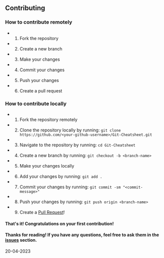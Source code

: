 ## Contributing

### How to contribute remotely

- 1. Fork the repository
- 2. Create a new branch
- 3. Make your changes
- 4. Commit your changes
- 5. Push your changes
- 6. Create a pull request

### How to contribute locally

- 1. Fork the repository remotely
- 2. Clone the repository locally by running: `git clone https://github.com/<your-github-username>/Git-Cheatsheet.git`
- 3. Navigate to the repository by running: `cd Git-Cheatsheet`
- 4. Create a new branch by running: `git checkout -b <branch-name>`
- 5. Make your changes locally
- 6. Add your changes by running: `git add .`
- 7. Commit your changes by running: `git commit -sm "<commit-message>"`
- 8. Push your changes by running: `git push origin <branch-name>`
- 9. Create a [Pull Request](https://help.github.com/en/github/collaborating-with-issues-and-pull-requests/creating-a-pull-request)!

#### That's it! Congratulations on your first contribution!

#### Thanks for reading! If you have any questions, feel free to ask them in the [issues](https://github.com/MrKrishnaAgarwal/Git-CheatSheet/issues) section.

20-04-2023
